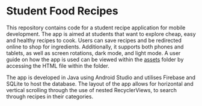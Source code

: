 # Student Food Recipes
This repository contains code for a student recipe application for mobile development. The app is aimed at students that want to explore cheap, easy and healthy recipes to cook. Users can save recipes and be redirected online to shop for ingredients. Additionally, it supports both phones and tablets, as well as screen rotations, dark mode, and light mode. A user guide on how the app is used can be viewed within the [assets](https://github.com/athapa11/student-recipe/tree/main/assets) folder by accessing the HTML file within the folder.

The app is developed in Java using Android Studio and utilises Firebase and SQLite to host the database. The layout of the app allows for horizontal and vertical scrolling through the use of nested RecyclerViews, to search through recipes in their categories.

